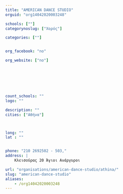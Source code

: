 ```yaml
---
title: "AMERICAN DANCE STUDIO"
orguid: "org14042020003248"

schools: [""]
categorynoslug: ["Χορός"]

categories: [""]


org_facebook: "no"

org_website: ["no"]







count_schools: ""
logo: ""

description: ""
cities: ["Αθήνα"]



long: ""
lat : ""


phone: "210 2692502 - 503,"
address: |
    Κλεισούρας 20 Άγιοι Ανάργυροι

url: "organisations/american-dance-studio/athina/"
slug: "american-dance-studio"
aliases:
    - /org14042020003248
---
```



